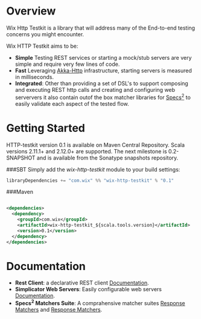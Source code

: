 Overview
========

Wix Http Testkit is a library that will address many of the End-to-end testing concerns you might encounter.

Wix HTTP Testkit aims to be:
* __Simple__ Testing REST services or starting a mock/stub servers are very simple and require very few lines of code.
* __Fast__ Leveraging [Akka-Http](https://github.com/akka/akka-http) infrastructure, starting servers is measured in milliseconds.
* __Integrated__: Other than providing a set of DSL's to support composing and executing REST http calls and creating and configuring web serververs it also contain outof the box matcher libraries for [Specs<sup>2</sup>](http://wix.github.io/accord/specs2.html) to easily validate each aspect of the tested flow.   


Getting Started
===============

HTTP-testkit version 0.1 is available on Maven Central Repository. Scala versions 2.11.1+ and 2.12.0+ are supported. The next milestone is 0.2-SNAPSHOT and is available from the Sonatype snapshots repository.

###SBT
Simply add the *wix-http-testkit* module to your build settings:

```sbt
libraryDependencies += "com.wix" %% "wix-http-testkit" % "0.1"
```
###Maven

```xml

<dependencies>
  <dependency>
    <groupId>com.wix</groupId>
    <artifactId>wix-http-testkit_${scala.tools.version}</artifactId>
    <version>0.1</version>
  </dependency>
</dependencies>

```

# Documentation 

* __Rest Client__: a declarative REST client [Documentation](./HTTP_CLIENT.md).  
* __Simplicator Web Servers__: Easily configurable web servers [Documentation](./WEBSERVER.md).
* __Specs<sup>2</sup> Matchers Suite__: A comprahensive matcher suites [Response Matchers](./HTTP_CLIENT_MATCHERS.md) and [Response Matchers](./WEBSERVER_MATCHERS.md).    
